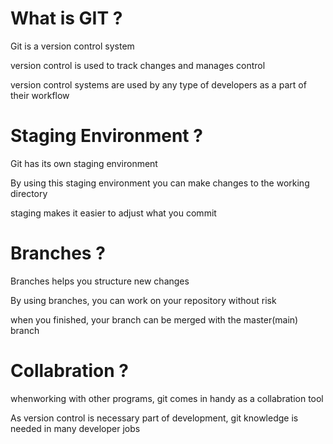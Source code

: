 # What is GIT ?

Git is a version control system

version control is used to track changes and manages control

version control systems are used by any type of developers as a part of their workflow


# Staging Environment ?

Git has its own staging environment

By using this staging environment you can make changes to the working directory

staging makes it easier to adjust what you commit


# Branches ?

Branches helps you structure new changes

By using branches, you can work on your repository without risk

when you finished, your branch can be merged with the master(main) branch


# Collabration ?

whenworking with other programs, git comes in handy as a collabration tool

As version control is necessary part of development, git knowledge is needed in many developer jobs

